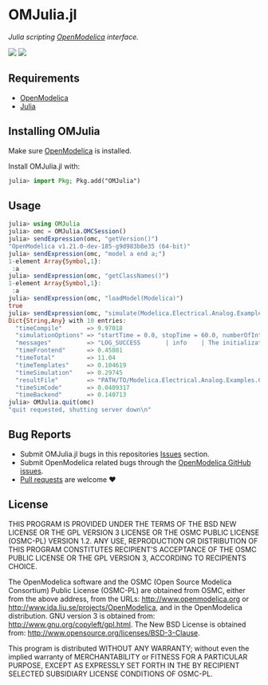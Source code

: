 # OMJulia.jl

*Julia scripting [OpenModelica](https://openmodelica.org/) interface.*

[![][docs-dev-img]][docs-dev-url] [![][GHA-test-img]][GHA-test-url]

## Requirements

  - [OpenModelica](https://www.openmodelica.org/)
  - [Julia](https://julialang.org/)

## Installing OMJulia

Make sure [OpenModelica](https://openmodelica.org/) is installed.

Install OMJulia.jl with:

```julia
julia> import Pkg; Pkg.add("OMJulia")
```

## Usage

```julia
julia> using OMJulia
julia> omc = OMJulia.OMCSession()
julia> sendExpression(omc, "getVersion()")
"OpenModelica v1.21.0-dev-185-g9d983b8e35 (64-bit)"
julia> sendExpression(omc, "model a end a;")
1-element Array{Symbol,1}:
 :a
julia> sendExpression(omc, "getClassNames()")
1-element Array{Symbol,1}:
 :a
julia> sendExpression(omc, "loadModel(Modelica)")
true
julia> sendExpression(omc, "simulate(Modelica.Electrical.Analog.Examples.CauerLowPassAnalog)")
Dict{String,Any} with 10 entries:
  "timeCompile"       => 9.97018
  "simulationOptions" => "startTime = 0.0, stopTime = 60.0, numberOfIntervals = 500, tolerance = 1e-006, method = 'dassl', fileNamePrefix = 'Modelica.Electrical.Analog.Examples.CauerLowPassAnalog', options = '', outputFormat = 'mat', variableFilter = '.*', cflags = '', simflags = ''"
  "messages"          => "LOG_SUCCESS       | info    | The initialization finished successfully without homotopy method.\nLOG_SUCCESS       | info    | The simulation finished successfully.\n"
  "timeFrontend"      => 0.45081
  "timeTotal"         => 11.04
  "timeTemplates"     => 0.104619
  "timeSimulation"    => 0.29745
  "resultFile"        => "PATH/TO/Modelica.Electrical.Analog.Examples.CauerLowPassAnalog_res.mat"
  "timeSimCode"       => 0.0409317
  "timeBackend"       => 0.140713
julia> OMJulia.quit(omc)
"quit requested, shutting server down\n"
```

## Bug Reports

  - Submit OMJulia.jl bugs in this repositories [Issues](../../issues) section.
  - Submit OpenModelica related bugs through the [OpenModelica GitHub issues](https://github.com/OpenModelica/OpenModelica/issues/new).
  - [Pull requests](../../pulls) are welcome ❤️

## License

THIS PROGRAM IS PROVIDED UNDER THE TERMS OF THE BSD NEW LICENSE OR THE
GPL VERSION 3 LICENSE OR THE OSMC PUBLIC LICENSE (OSMC-PL) VERSION 1.2.
ANY USE, REPRODUCTION OR DISTRIBUTION OF THIS PROGRAM CONSTITUTES
RECIPIENT'S ACCEPTANCE OF THE OSMC PUBLIC LICENSE OR THE GPL VERSION 3,
ACCORDING TO RECIPIENTS CHOICE.

The OpenModelica software and the OSMC (Open Source Modelica Consortium)
Public License (OSMC-PL) are obtained from OSMC, either from the above
address, from the URLs: http://www.openmodelica.org or
http://www.ida.liu.se/projects/OpenModelica, and in the OpenModelica
distribution. GNU version 3 is obtained from:
http://www.gnu.org/copyleft/gpl.html. The New BSD License is obtained from:
http://www.opensource.org/licenses/BSD-3-Clause.

This program is distributed WITHOUT ANY WARRANTY; without even the implied
warranty of MERCHANTABILITY or FITNESS FOR A PARTICULAR PURPOSE, EXCEPT AS
EXPRESSLY SET FORTH IN THE BY RECIPIENT SELECTED SUBSIDIARY LICENSE
CONDITIONS OF OSMC-PL.

[docs-dev-img]: https://img.shields.io/badge/docs-dev-blue.svg
[docs-dev-url]: https://OpenModelica.github.io/OMJulia.jl/dev/

[GHA-test-img]: https://github.com/OpenModelica/OMJulia.jl/actions/workflows/Test.yml/badge.svg?branch=master
[GHA-test-url]: https://github.com/OpenModelica/OMJulia.jl/actions/workflows/Test.yml
